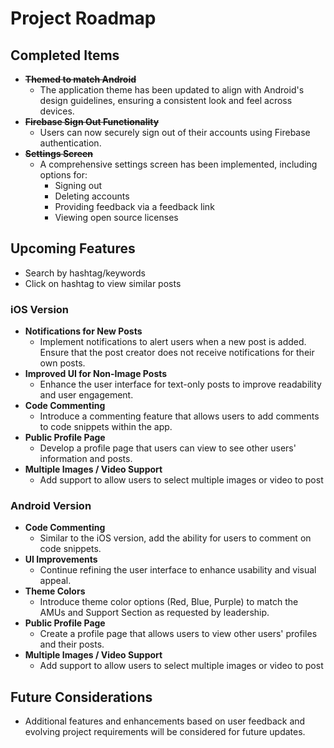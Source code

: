 # Project Roadmap

## Completed Items
- ~~**Themed to match Android**~~
  - The application theme has been updated to align with Android's design guidelines, ensuring a consistent look and feel across devices.
- ~~**Firebase Sign Out Functionality**~~
  - Users can now securely sign out of their accounts using Firebase authentication.
- ~~**Settings Screen**~~
  - A comprehensive settings screen has been implemented, including options for:
    - Signing out
    - Deleting accounts
    - Providing feedback via a feedback link
    - Viewing open source licenses

## Upcoming Features
- Search by hashtag/keywords
- Click on hashtag to view similar posts

### iOS Version
- **Notifications for New Posts**
  - Implement notifications to alert users when a new post is added. Ensure that the post creator does not receive notifications for their own posts.
- **Improved UI for Non-Image Posts**
  - Enhance the user interface for text-only posts to improve readability and user engagement.
- **Code Commenting**
  - Introduce a commenting feature that allows users to add comments to code snippets within the app.
- **Public Profile Page**
  - Develop a profile page that users can view to see other users' information and posts.
- **Multiple Images / Video Support**
  - Add support to allow users to select multiple images or video to post

### Android Version
- **Code Commenting**
  - Similar to the iOS version, add the ability for users to comment on code snippets.
- **UI Improvements**
  - Continue refining the user interface to enhance usability and visual appeal.
- **Theme Colors**
  - Introduce theme color options (Red, Blue, Purple) to match the AMUs and Support Section as requested by leadership.
- **Public Profile Page**
  - Create a profile page that allows users to view other users' profiles and their posts.
- **Multiple Images / Video Support**
  - Add support to allow users to select multiple images or video to post

## Future Considerations
- Additional features and enhancements based on user feedback and evolving project requirements will be considered for future updates.
